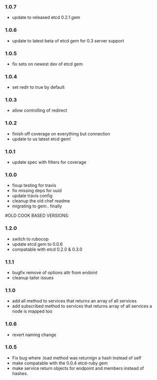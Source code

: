 ### 1.0.7
* update to released etcd 0.2.1 gem

### 1.0.6
* update to latest beta of etcd gem for 0.3 server support

### 1.0.5
* fix sets on newest dev of etcd gem

### 1.0.4
* set redir to true by default

### 1.0.3
* allow controlling of redirect

### 1.0.2
* finish off coverage on everything but connection
* update to us latest etcd gem!

### 1.0.1
* update spec with filters for coverage

### 1.0.0
* fixup testing for travis
* fix missing deps for uuid
* update travis config
* cleanup the old chef readme
*  migrating to gem.. finally

#OLD COOK BASED VERSIONS:
### 1.2.0
* switch to rubocop
* update etcd gem to 0.0.6
* compatable with etcd 0.2.0 & 0.3.0

### 1.1.1
* bugfix remove of options attr from endoint
* cleanup tailor issues

### 1.1.0
* add all method to services that returns an array of all services
* add subscribed method to services that returns array of all services a node is mapped too

### 1.0.6
* revert naming change

### 1.0.5
* Fix bug where .load method was returnign a hash instead of self
* make compatable with the 0.0.4 etcd-ruby gem
* make service return objects for endpoint and members instead of hashes.
